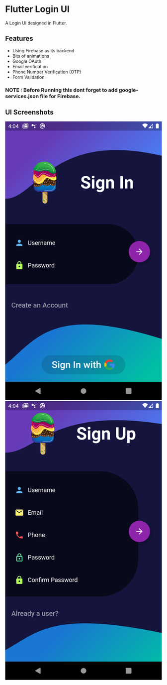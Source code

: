 # Flutter Login UI

A Login UI designed in Flutter.

## Features

 - Using Firebase as its backend
 - Bits of animations
 - Google OAuth
 - Email verification
 - Phone Number Verification (OTP)
 - Form Validation

### NOTE : Before Running this dont forget to add google-services.json file for Firebase.
  
## UI Screenshots
![Sign In UI](/demo/signin.png)
![Sign Up UI](/demo/signup.png)
